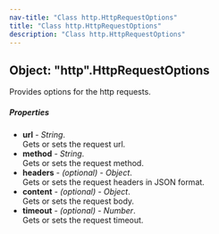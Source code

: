 ```yaml
---
nav-title: "Class http.HttpRequestOptions"
title: "Class http.HttpRequestOptions"
description: "Class http.HttpRequestOptions"
---
```

## Object: "http".HttpRequestOptions  
Provides options for the http requests.

##### Properties
 - **url** - _String_.    
  Gets or sets the request url.
 - **method** - _String_.    
  Gets or sets the request method.
 - **headers** - _(optional)_ - _Object_.    
  Gets or sets the request headers in JSON format.
 - **content** - _(optional)_ - _Object_.    
  Gets or sets the request body.
 - **timeout** - _(optional)_ - _Number_.    
  Gets or sets the request timeout.